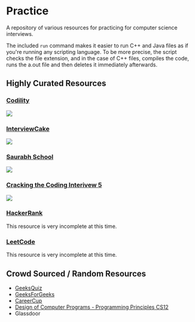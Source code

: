 # Practice

A repository of various resources for practicing for computer science interviews.

The included `run` command makes it easier to run C++ and Java files as if you're running any scripting language. To be more precise, the script checks the file extension, and in the case of C++ files, compiles the code, runs the a.out file and then deletes it immediately afterwards.

## Highly Curated Resources

### [Codility](https://github.com/AlJohri/practice/tree/master/codility)

![](http://i.imgur.com/7a5QRP5.png)

### [InterviewCake](https://github.com/AlJohri/practice/tree/master/interviewcake)

![](http://i.imgur.com/EnXxMUM.png)

### [Saurabh School](https://github.com/AlJohri/practice/tree/master/saurabhschool)

![](http://i.imgur.com/lBreOid.png)

### [Cracking the Coding Interivew 5](https://github.com/AlJohri/practice/tree/master/ctci5)

![](http://i.imgur.com/mscFyq9.png)

### [HackerRank](https://github.com/AlJohri/practice/tree/master/hackerrank)

This resource is very incomplete at this time.

### [LeetCode](https://github.com/AlJohri/practice/tree/master/leetcode)

This resource is very incomplete at this time.

## Crowd Sourced / Random Resources

- [GeeksQuiz](https://github.com/AlJohri/practice/tree/master/geeksquiz)
- [GeeksForGeeks](https://github.com/AlJohri/practice/tree/master/geeksforgeeks)
- [CareerCup](https://github.com/AlJohri/practice/tree/master/careercup)
- [Design of Computer Programs - Programming Principles CS12](https://github.com/AlJohri/practice/tree/master/design-of-computer-programs--cs212)
- Glassdoor